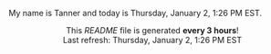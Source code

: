 My name is Tanner and today is Thursday, January 2, 1:26 PM EST.

<p align="center">This <i>README</i> file is generated <b>every 3 hours</b>!</br>Last refresh: Thursday, January 2, 1:26 PM EST<br /></p>
